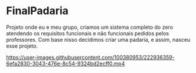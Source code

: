 # FinalPadaria
Projeto onde eu e meu grupo, criamos um sistema completo do zero atendendo os requisitos funcionais e não funcionais pedidos pelos professores.  Com base nisso decidimos criar uma padaria, e assim, nasceu esse projeto.


https://user-images.githubusercontent.com/100380953/222936359-6efa2830-3043-476e-8c54-9324bd2ecff0.mp4

